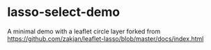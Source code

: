 # lasso-select-demo

A minimal demo with a leaflet circle layer forked from https://github.com/zakjan/leaflet-lasso/blob/master/docs/index.html

